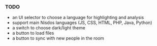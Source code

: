 ### TODO

* an UI selector to choose a language for highlighting and analysis
* support main Nisdos languages (JS, CSS, HTML, PHP, Java, Python)
* a switch to choose dark/light theme
* a button to load files
* a button to sync with new people in the room
